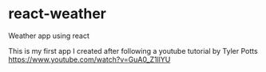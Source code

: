 # react-weather
Weather app using react 

This is my first app I created after following a youtube tutorial by Tyler Potts
https://www.youtube.com/watch?v=GuA0_Z1llYU
